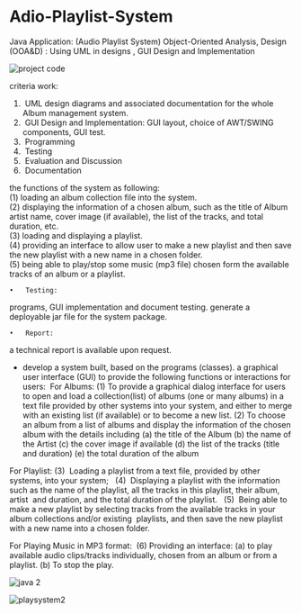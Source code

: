 # Adio-Playlist-System



Java Application:
(Audio Playlist System) 
Object-Oriented Analysis, Design (OOA&D) : 
Using UML in designs , GUI Design and Implementation 



![project code](https://user-images.githubusercontent.com/45584320/235327071-d9182754-3c01-41ca-8c78-736f047a14dd.png)


criteria work:  
1)  UML design diagrams and associated documentation for the whole Album management system.  
2)  GUI Design and Implementation:
GUI layout, choice of AWT/SWING components, GUI test.
3)  Programming
4)  Testing
5)  Evaluation and Discussion
6)  Documentation

 the functions of the system as following: <br> 
(1) loading an album collection file into the system. <br>
(2) displaying the information of a chosen album, such as the title of Album artist name, cover image (if available), the list of the tracks, and total duration, etc. <br> 
(3) loading and displaying a playlist. <br>
(4) providing an interface to allow user to make a new playlist and then save the new playlist with a new name in a chosen folder. <br>
(5) being able to play/stop some music (mp3 file) chosen form the available tracks of an album or a playlist. 

	•	Testing: 
 programs, GUI implementation and document testing. 
 generate a deployable jar file for the system package. 

	•	Report:
 a technical report is available upon request.

* develop a system 
built, based on the programs (classes).
 a graphical user interface (GUI) to provide the following functions or interactions for users: 
For Albums: 
(1) To provide a graphical dialog interface for users to open and load a collection(list) of albums (one or many albums) in a text file provided by other systems into your system, and either to merge with an existing list (if available) or to become a new list.
(2) To choose an album from a list of albums and display the information of the chosen album with the details including 
(a) the title of the Album
(b) the name of the Artist
(c) the cover image if available
(d) the list of the tracks (title and duration) 
(e) the total duration of the album

For Playlist: 
(3)  Loading a playlist from a text file, provided by other systems, into your system;  
(4)  Displaying a playlist with the information such as the name of the playlist, all the tracks in this playlist, their album, artist  and duration, and the total duration of the playlist.  
(5)  Being able to make a new playlist by selecting tracks from the available tracks in your album collections and/or existing  playlists, and then save the new playlist with a new name into a chosen folder. 

For Playing Music in MP3 format: 
(6) Providing an interface: 
(a) to play available audio clips/tracks individually, chosen from an album or from a playlist. 
(b) To stop the play. 


![java 2](https://user-images.githubusercontent.com/45584320/235327108-89add1a1-6a19-484a-a096-2a9b915d0812.png)






![playsystem2](https://user-images.githubusercontent.com/45584320/235327254-abeef078-6af5-4ce1-b466-e191d47c6611.png)

